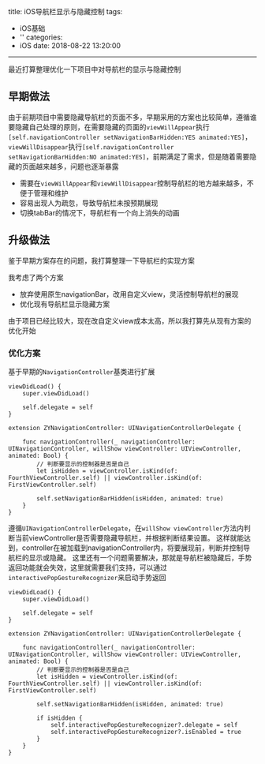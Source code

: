 title: iOS导航栏显示与隐藏控制
tags:
  - iOS基础
  - ''
categories:
  - iOS
date: 2018-08-22 13:20:00
---

最近打算整理优化一下项目中对导航栏的显示与隐藏控制

## 早期做法

由于前期项目中需要隐藏导航栏的页面不多，早期采用的方案也比较简单，遵循谁要隐藏自己处理的原则，在需要隐藏的页面的`viewWillAppear`执行`[self.navigationController setNavigationBarHidden:YES animated:YES]`，`viewWillDisappear`执行`[self.navigationController setNavigationBarHidden:NO animated:YES]`，前期满足了需求，但是随着需要隐藏的页面越来越多，问题也逐渐暴露

- 需要在`viewWillAppear`和`viewWillDisappear`控制导航栏的地方越来越多，不便于管理和维护
- 容易出现人为疏忽，导致导航栏未按预期展现
- 切换tabBar的情况下，导航栏有一个向上消失的动画

## 升级做法

鉴于早期方案存在的问题，我打算整理一下导航栏的实现方案

我考虑了两个方案

- 放弃使用原生navigationBar，改用自定义view，灵活控制导航栏的展现
- 优化现有导航栏显示隐藏方案

由于项目已经比较大，现在改自定义view成本太高，所以我打算先从现有方案的优化开始

### 优化方案

基于早期的`NavigationController`基类进行扩展

```
viewDidLoad() {
    super.viewDidLoad()
    
    self.delegate = self
}

extension ZYNavigationController: UINavigationControllerDelegate {

    func navigationController(_ navigationController: UINavigationController, willShow viewController: UIViewController, animated: Bool) {
        // 判断要显示的控制器是否是自己
        let isHidden = viewController.isKind(of: FourthViewController.self) || viewController.isKind(of: FirstViewController.self)
        
        self.setNavigationBarHidden(isHidden, animated: true)
    }
}
```
遵循`UINavigationControllerDelegate`，在`willShow viewController`方法内判断当前viewController是否需要隐藏导航栏，并根据判断结果设置。
这样就能达到，controller在被加载到navigationController内，将要展现前，判断并控制导航栏的显示或隐藏。
这里还有一个问题需要解决，那就是导航栏被隐藏后，手势返回功能就会失效，这里就需要我们支持，可以通过`interactivePopGestureRecognizer`来启动手势返回

```
viewDidLoad() {
    super.viewDidLoad()
    
    self.delegate = self
}

extension ZYNavigationController: UINavigationControllerDelegate {

    func navigationController(_ navigationController: UINavigationController, willShow viewController: UIViewController, animated: Bool) {
        // 判断要显示的控制器是否是自己
        let isHidden = viewController.isKind(of: FourthViewController.self) || viewController.isKind(of: FirstViewController.self)
        
        self.setNavigationBarHidden(isHidden, animated: true)
        
        if isHidden {
            self.interactivePopGestureRecognizer?.delegate = self
            self.interactivePopGestureRecognizer?.isEnabled = true
        }
    }
}
```